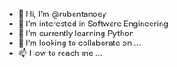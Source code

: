 - 👋 Hi, I’m @rubentanoey
- 👀 I’m interested in Software Engineering
- 🌱 I’m currently learning Python
- 💞️ I’m looking to collaborate on ...
- 📫 How to reach me ...

<!---
rubentanoey/rubentanoey is a ✨ special ✨ repository because its `README.md` (this file) appears on your GitHub profile.
You can click the Preview link to take a look at your changes.
--->
